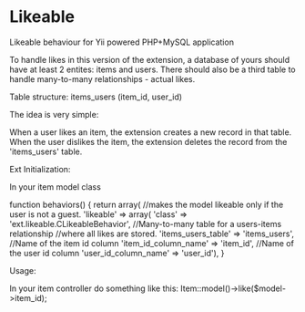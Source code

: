 Likeable
========

Likeable behaviour for Yii powered PHP+MySQL application

To handle likes in this version of the extension, a database of yours should have at least 2 entites: items and users.
There should also be a third table to handle many-to-many relationships - actual likes.

Table structure: items_users (item_id, user_id)

The idea is very simple:

When a user likes an item, the extension creates a new record in that table.
When the user dislikes the item, the extension deletes the record from the 'items_users' table.

Ext Initialization:

In your item model class

function behaviors() {
        return array(
            //makes the model likeable only if the user is not a guest.
            'likeable' => array(
                'class' => 'ext.likeable.CLikeableBehavior',
                //Many-to-many table for a users-items relationship
                //where all likes are stored.
                'items_users_table' => 'items_users',
                //Name of the item id column
                'item_id_column_name' => 'item_id',
                //Name of the user id column
                'user_id_column_name' => 'user_id'),
}              

Usage:

In your item controller do something like this: Item::model()->like($model->item_id);